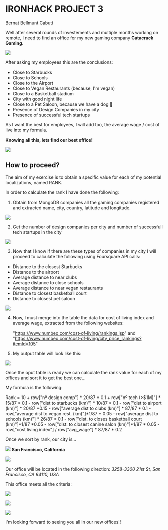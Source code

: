 # IRONHACK PROJECT 3
Bernat Bellmunt Cabutí

Well after several rounds of investements and multiple months working on remote, I need to find an office for my new gaming company **Catacrack Gaming**.

![](images/future-gaming.gif)


After asking my employees this are the conclusions:
 
- Close to Starbucks
- Close to Schools
- Close to the Airport
- Close to Vegan Restaurants (because, I'm vegan)
- Close to a Basketball stadium
- City with good night life
- Close to a Pet Saloon, because we have a dog 🐶
- Presence of Design Companies in my city
- Presence of successful tech startups

As I want the best for employees, I will add too, the average wage / cost of live into my formula.

**Knowing all this, lets find our best office!**

![](images/E3xX.gif)


## How to proceed?

The aim of my exercise is to obtain a specific value for each of my potential localizations, named RANK.

In order to calculate the rank I have done the following:
1. Obtain from MongoDB companies all the gaming companies registered and extracted name, city, country, latitude and longitude.

![](images/Screenshot%202022-10-31%20at%2018.36.43.png)



2. Get the number of design companies per city and number of successfull tech startups in the city

![](images/Screenshot%202022-10-31%20at%2018.38.09.png)



3. Now that I know if there are these types of companies in my city I will proceed to calculate the following using Foursquare API calls:
- Distance to the closest Starbucks
- Distance to the airport
- Average distance to near clubs
- Average distance to close schools
- Average distance to near vegan restaurants
- Distance to closest basketball court
- Distance to closest pet saloon

![](images/Screenshot%202022-10-31%20at%2018.42.12.png)


4. Now, I must merge into the table the data for cost of living index and average wage, extracted from the following websites:

    "https://www.numbeo.com/cost-of-living/rankings.jsp" and "https://www.numbeo.com/cost-of-living/city_price_rankings?itemId=105"


5. My output table will look like this:

![](images/Screenshot%202022-10-31%20at%2018.44.54.png)


Once the oput table is ready we can calculate the rank value for each of my offices and sort it to get the best one...

My formula is the following:

Rank =  10 + row["nº design comp"] * 20/87 * 0.1 + row["nº tech (>$1M)"] * 15/87 * 0.1 - row["dist to starbucks (km)"] * 10/87 * 0.1 - row["dist to airport (km)"] * 20/87 *0.15 - row["average dist to clubs (km)"] * 87/87 * 0.1 - row["average dist to vegan rest. (km)"]*1/87 * 0.05 - row["average dist to schools (km)"] * 26/87 * 0.1 - row["dist. to closes basketball court (km)"]*1/87 *0.05 - row["dist. to closest canine salon (km)"]*1/87 * 0.05 - row["cost living index"] / row["avg_wage"] * 87/87 * 0.2

Once we sort by rank, our city is...

![](images/San_Francisco_from_the_Marin_Headlands_in_August_2022.jpeg)
**San Francisco, California**

![](images/Screenshot%202022-10-31%20at%2018.49.48.png)

Our office will be located in the following direction:
*3258-3300 21st St, San Francisco, CA 94110, USA*

This office meets all the criteria:

![](images/Screenshot%202022-10-31%20at%2018.51.48.png)

![](images/Screenshot%202022-10-31%20at%2018.53.02.png)

![](images/Screenshot%202022-10-31%20at%2018.54.21.png)

I'm looking forward to seeing you all in our new offices!!